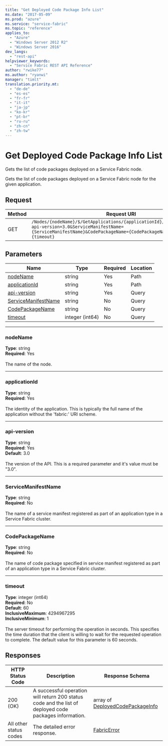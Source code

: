 ```yaml
---
title: "Get Deployed Code Package Info List"
ms.date: "2017-05-09"
ms.prod: "azure"
ms.service: "service-fabric"
ms.topic: "reference"
applies_to: 
  - "Azure"
  - "Windows Server 2012 R2"
  - "Windows Server 2016"
dev_langs: 
  - "rest-api"
helpviewer_keywords: 
  - "Service Fabric REST API Reference"
author: "rwike77"
ms.author: "ryanwi"
manager: "timlt"
translation.priority.mt: 
  - "de-de"
  - "es-es"
  - "fr-fr"
  - "it-it"
  - "ja-jp"
  - "ko-kr"
  - "pt-br"
  - "ru-ru"
  - "zh-cn"
  - "zh-tw"
---
```

# Get Deployed Code Package Info List
Gets the list of code packages deployed on a Service Fabric node.

Gets the list of code packages deployed on a Service Fabric node for the given application.

## Request
| Method | Request URI |
| ------ | ----------- |
| GET | `/Nodes/{nodeName}/$/GetApplications/{applicationId}/$/GetCodePackages?api-version=3.0&ServiceManifestName={ServiceManifestName}&CodePackageName={CodePackageName}&timeout={timeout}` |


## Parameters
| Name | Type | Required | Location |
| --- | --- | --- | --- |
| [nodeName](#nodename) | string | Yes | Path |
| [applicationId](#applicationid) | string | Yes | Path |
| [api-version](#api-version) | string | Yes | Query |
| [ServiceManifestName](#servicemanifestname) | string | No | Query |
| [CodePackageName](#codepackagename) | string | No | Query |
| [timeout](#timeout) | integer (int64) | No | Query |

____
### nodeName
__Type__: string <br/>
__Required__: Yes<br/>
<br/>
The name of the node.

____
### applicationId
__Type__: string <br/>
__Required__: Yes<br/>
<br/>
The identity of the application. This is typically the full name of the application without the 'fabric:' URI scheme.

____
### api-version
__Type__: string <br/>
__Required__: Yes<br/>
__Default__: 3.0 <br/>
<br/>
The version of the API. This is a required parameter and it's value must be "3.0".

____
### ServiceManifestName
__Type__: string <br/>
__Required__: No<br/>
<br/>
The name of a service manifest registered as part of an application type in a Service Fabric cluster.

____
### CodePackageName
__Type__: string <br/>
__Required__: No<br/>
<br/>
The name of code package specified in service manifest registered as part of an application type in a Service Fabric cluster.

____
### timeout
__Type__: integer (int64) <br/>
__Required__: No<br/>
__Default__: 60 <br/>
__InclusiveMaximum__: 4294967295 <br/>
__InclusiveMinimum__: 1 <br/>
<br/>
The server timeout for performing the operation in seconds. This specifies the time duration that the client is willing to wait for the requested operation to complete. The default value for this parameter is 60 seconds.

## Responses

| HTTP Status Code | Description | Response Schema |
| --- | --- | --- |
| 200 (OK) | A successful operation will return 200 status code and the list of deployed code packages information.<br/> | array of [DeployedCodePackageInfo](sfclient-model-deployedcodepackageinfo.md) |
| All other status codes | The detailed error response.<br/> | [FabricError](sfclient-model-fabricerror.md) |
